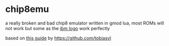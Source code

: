 # chip8emu

a really broken and bad chip8 emulator written in gmod lua, most ROMs will not work but some as the [ibm logo](https://github.com/loktar00/chip8/blob/master/roms/IBM%20Logo.ch8) work perfectly

based on [this guide](https://tobiasvl.github.io/blog/write-a-chip-8-emulator/) by https://github.com/tobiasvl
